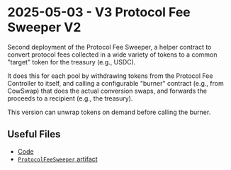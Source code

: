 # 2025-05-03 - V3 Protocol Fee Sweeper V2

Second deployment of the Protocol Fee Sweeper, a helper contract to convert protocol fees collected in a wide variety of tokens to a common "target" token for the treasury (e.g., USDC).

It does this for each pool by withdrawing tokens from the Protocol Fee Controller to itself, and calling a configurable "burner" contract (e.g., from CowSwap) that does the actual conversion swaps, and forwards the proceeds to a recipient (e.g., the treasury).

This version can unwrap tokens on demand before calling the burner.

## Useful Files

- [Code](https://github.com/balancer/balancer-v3-monorepo/commit/fa386c4c675bac0512ade9e565f4e437bc06dcb9)
- [`ProtocolFeeSweeper` artifact](./artifact/ProtocolFeeSweeper.json)
